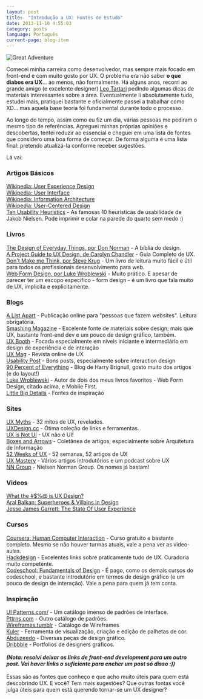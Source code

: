 ```yaml
---
layout: post
title:  "Introdução a UX: Fontes de Estudo"
date: 2013-11-10 4:55:03
category: posts
language: Português
current-page: blog-item
---
```


<img class="image-centered" src="{{ site.baseurl }}/assets/images/posts/great-adventure.jpg" alt="Great Adventure"/>

Comecei minha carreira como desenvolvedor, mas sempre mais focado em front-end e com muito gosto por UX. O problema era não saber **o que diabos era UX**... ao menos, não formalmente. Há alguns anos, recorri ao grande amigo (e excelente designer) [Leo Tartari](http://www.leotartari.com) pedindo algumas dicas de materiais interessantes sobre a área. Eventualmente li absolutamente tudo, estudei mais, pratiquei bastante e oficialmente passei a trabalhar como XD... mas aquela base teoria foi fundamental durante todo o processo.

Ao longo do tempo, assim como eu fiz um dia, várias pessoas me pediram o mesmo tipo de referências. Agreguei minhas próprias opiniões e descobertas, tentei reduzir ao essencial e cheguei em uma lista de fontes que considero uma boa forma de começar. De forma alguma é uma lista final: pretendo atualizá-la conforme receber sugestões. 

Lá vai:
  

### **Artigos Básicos**

[Wikipedia: User Experience Design](http://en.wikipedia.org/wiki/User_experience_design)  
[Wikipedia: User Interface](http://en.wikipedia.org/wiki/User_interface)  
[Wikipedia: Information Architecture](http://en.wikipedia.org/wiki/Information_architecture)  
[Wikipedia: User-Centered Design](http://en.wikipedia.org/wiki/User-centered_design)  
[Ten Usability Heuristics](http://www.nngroup.com/articles/ten-usability-heuristics/) - As famosas 10 heurísticas de usabilidade de Jakob Nielsen. Pode imprimir e colar na parede do quarto sem medo :)


### **Livros**
[The Design of Everyday Things, por Don Norman](http://www.amazon.com/Design-Everyday-Things-Donald-Norman/dp/0465067107/ref=pd_sim_b_1) - A bíblia do design.    
[A Project Guide to UX Design, de Carolyn Chandler](http://www.amazon.com/Project-Guide-Design-experience-designers/dp/0321607376) - Guia Completo de UX.  
[Don't Make me Think, por Steve Krug](http://www.amazon.com/Dont-Make-Me-Think-Usability/dp/0321344758) - Um livro de leitura muito fácil e útil para todos os profissionais desenvolvimento para web.  
[Web Form Design, por Luke Wroblewski](http://www.lukew.com/resources/web_form_design.asp) - Muito prático. E apesar de parecer ter um escopo específico - form design - é um livro que fala muito de UX, implicita e explicitamente.


### **Blogs**
[A List Apart](http://www.alistapart.com/) - Publicação online para "pessoas que fazem websites". Leitura obrigatória.  
[Smashing Magazine](http://www.smashingmagazine.com/) - Excelente fonte de materiais sobre design; mais que UX, bastante front-end dev e um pouco de design gráfico, também.   
[UX Booth](http://www.uxbooth.com/) - Focada especialmente em níveis iniciante e intermediário em design de experiência e de interação  
[UX Mag](http://uxmag.com/) - Revista online de UX  
[Usability Post](http://www.usabilitypost.com/) - Bons posts, especialmente sobre interaction design  
[90 Percent of Everything](http://www.90percentofeverything.com/) -  Blog de Harry Brignull, gosto muito dos artigos (e do layout!)  
[Luke Wroblewski](http://www.lukew.com/) - Autor de dois dos meus livros favoritos - Web Form Design, citado acima, e Mobile First.   
[Little Big Details](http://littlebigdetails.com/) - Fontes de inspiração   

### **Sites**
[UX Myths](http://uxmyths.com/) - 32 mitos de UX, revelados.     
[UXDesign.cc](http://uxdesign.cc/) - Ótima coleção de links e ferramentas.  
[UX is Not UI](http://www.uxisnotui.com/) - UX não é UI!  
[Boxes and Arrows](http://boxesandarrows.com/) - Coletânea de artigos, especialmente sobre Arquitetura de Informação  
[52 Weeks of UX](http://52weeksofux.com/) - 52 semanas, 52 artigos de UX     
[UX Mastery](http://uxmastery.com/) - Vários artigos introdutórios e um podcast sobre UX     
[NN Group](http://www.nngroup.com/) - Nielsen Norman Group. Os nomes já bastam!

### **Videos**
[What the #$%@ is UX Design?](http://www.youtube.com/watch?v=Ovj4hFxko7c)  
[Aral Balkan: Superheroes & Villains in Design](http://vimeo.com/70030549)  
[Jesse James Garrett: The State Of User Experience](http://vimeo.com/6952223)
  
### **Cursos**
[Coursera: Human Computer Interaction](https://www.coursera.org/course/hci) - Curso gratuito e bastante completo. Mesmo se não houver turmas atuais, vale a pena ver as video-aulas.  
[Hackdesign](http://hackdesign.org/) - Excelentes links sobre praticamente tudo de UX. Curadoria muito competente.  
[Codeschool: Fundamentals of Design](https://www.codeschool.com/courses/fundamentals-of-design) - É pago, como os demais cursos do codeschool, e bastante introdutório em termos de design gráfico (e um pouco de design de interação). Vale a pena para quem já tem conta.  

### **Inspiração**
[UI Patterns.com/](http://ui-patterns.com/) - Um catálogo imenso de padrões de interface.    
[Pttrns.com](http://pttrns.com/) - Outro catálogo de padrões.  
[Wireframes.tumblr](http://wireframes.tumblr.com/) - Catálogo de Wireframes  
[Kuler](https://kuler.adobe.com/) - Ferramenta de visualização, criação e edição de palhetas de cor.  
[Abduzeedo](http://abduzeedo.com/) - Diversas peças de design gráfico.  
[Dribbble](http://dribbble.com/) - Portfolios de designers gráficos.  
<br>
***(Nota: resolvi deixar os links de front-end development para um outro post. Vai haver links o suficiente para encher um post só disso :))***
<br><br>
Essas são as fontes que conheço e que acho muito úteis para quem está descobrindo UX. E você? Tem mais sugestões? Que outras fontas você julga úteis para quem está querendo tornar-se um UX designer?